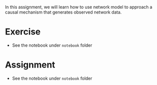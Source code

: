 In this assignment, we will learn how to use network model to approach a causal mechanism that generates observed network data.

# Exercise
- See the notebook under `notebook` folder

# Assignment
- See the notebook under `notebook` folder
